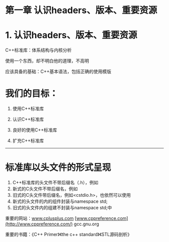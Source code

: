 # 第一章 认识headers、版本、重要资源

# 1. 认识headers、版本、重要资源

C++标准库：体系结构与内核分析

使用一个东西，却不明白他的道理，不高明

应该具备的基础：C++基本语法，包括正确的使用模版

# 我们的目标：

1. 使用C++标准库

2. 认识C++标准库

3. 良好的使用C++标准库

4. 扩充C++标准库

---

# 标准库以头文件的形式呈现

1. C++标准库的头文件不带后缀名（.h），例如
2. 新式的C头文件不带后缀名，例如
3. 旧式的C头文件带后缀名，例如<cstdio.h>，也依然可以使用
4. 新式的头文件的内的组件封装与namespace std;
5. 旧式的头文件内的组建不封装与namespace std;中

重要的网站：www.cplusplus.com   [www.cppreference.com](http://www.cppreference.com/)    gcc.gnu.org

重要的书籍：《C++ Primer》《the c++ standard》《STL源码剖析》